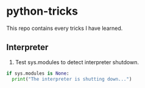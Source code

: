 ﻿# python-tricks

This repo contains every tricks I have learned.

## Interpreter
1. Test sys.modules to detect interpreter shutdown.
```python
if sys.modules is None:
  print("The interpreter is shutting down...")
```
